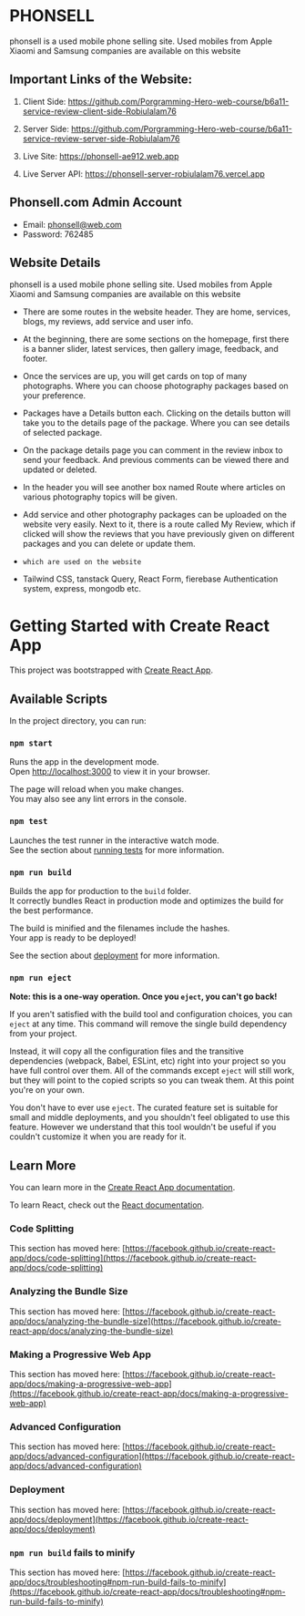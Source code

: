 #  PHONSELL
phonsell is a used mobile phone selling site.  Used mobiles from Apple Xiaomi and Samsung companies are available on this website

## Important Links of the Website:
1. Client Side: https://github.com/Porgramming-Hero-web-course/b6a11-service-review-client-side-Robiulalam76

2. Server Side: https://github.com/Porgramming-Hero-web-course/b6a11-service-review-server-side-Robiulalam76

3. Live Site: https://phonsell-ae912.web.app

4. Live Server API: https://phonsell-server-robiulalam76.vercel.app

## Phonsell.com Admin Account
- Email: phonsell@web.com
- Password: 762485

## Website Details
phonsell is a used mobile phone selling site.  Used mobiles from Apple Xiaomi and Samsung companies are available on this website

- There are some routes in the website header.  They are home, services, blogs, my reviews, add service and user info.
- At the beginning, there are some sections on the homepage, first there is a banner slider, latest services, then gallery image, feedback, and footer.
- Once the services are up, you will get cards on top of many photographs.  Where you can choose photography packages based on your preference.
- Packages have a Details button each. Clicking on the details button will take you to the details page of the package. Where you can see details of selected package.
- On the package details page you can comment in the review inbox to send your feedback.  And previous comments can be viewed there and updated or deleted.
- In the header you will see another box named Route where articles on various photography topics will be given.
- Add service and other photography packages can be uploaded on the website very easily. Next to it, there is a route called My Review, which if clicked will show the reviews that you have previously given on different packages and you can delete or update them.

- `which are used on the website` 
- Tailwind CSS, tanstack Query, React Form, fierebase Authentication system, express, mongodb etc.











# Getting Started with Create React App

This project was bootstrapped with [Create React App](https://github.com/facebook/create-react-app).

## Available Scripts

In the project directory, you can run:

### `npm start`

Runs the app in the development mode.\
Open [http://localhost:3000](http://localhost:3000) to view it in your browser.

The page will reload when you make changes.\
You may also see any lint errors in the console.

### `npm test`

Launches the test runner in the interactive watch mode.\
See the section about [running tests](https://facebook.github.io/create-react-app/docs/running-tests) for more information.

### `npm run build`

Builds the app for production to the `build` folder.\
It correctly bundles React in production mode and optimizes the build for the best performance.

The build is minified and the filenames include the hashes.\
Your app is ready to be deployed!

See the section about [deployment](https://facebook.github.io/create-react-app/docs/deployment) for more information.

### `npm run eject`

**Note: this is a one-way operation. Once you `eject`, you can't go back!**

If you aren't satisfied with the build tool and configuration choices, you can `eject` at any time. This command will remove the single build dependency from your project.

Instead, it will copy all the configuration files and the transitive dependencies (webpack, Babel, ESLint, etc) right into your project so you have full control over them. All of the commands except `eject` will still work, but they will point to the copied scripts so you can tweak them. At this point you're on your own.

You don't have to ever use `eject`. The curated feature set is suitable for small and middle deployments, and you shouldn't feel obligated to use this feature. However we understand that this tool wouldn't be useful if you couldn't customize it when you are ready for it.

## Learn More

You can learn more in the [Create React App documentation](https://facebook.github.io/create-react-app/docs/getting-started).

To learn React, check out the [React documentation](https://reactjs.org/).

### Code Splitting

This section has moved here: [https://facebook.github.io/create-react-app/docs/code-splitting](https://facebook.github.io/create-react-app/docs/code-splitting)

### Analyzing the Bundle Size

This section has moved here: [https://facebook.github.io/create-react-app/docs/analyzing-the-bundle-size](https://facebook.github.io/create-react-app/docs/analyzing-the-bundle-size)

### Making a Progressive Web App

This section has moved here: [https://facebook.github.io/create-react-app/docs/making-a-progressive-web-app](https://facebook.github.io/create-react-app/docs/making-a-progressive-web-app)

### Advanced Configuration

This section has moved here: [https://facebook.github.io/create-react-app/docs/advanced-configuration](https://facebook.github.io/create-react-app/docs/advanced-configuration)

### Deployment

This section has moved here: [https://facebook.github.io/create-react-app/docs/deployment](https://facebook.github.io/create-react-app/docs/deployment)

### `npm run build` fails to minify

This section has moved here: [https://facebook.github.io/create-react-app/docs/troubleshooting#npm-run-build-fails-to-minify](https://facebook.github.io/create-react-app/docs/troubleshooting#npm-run-build-fails-to-minify)
